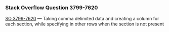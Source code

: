 ### Stack Overflow Question 3799-7620

[SO 3799-7620](http://stackoverflow.com/q/37997620) &mdash;
Taking comma delimited data and creating a column for each section, while specifying in other rows when the section is not present
